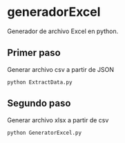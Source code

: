 # generadorExcel
Generador de archivo Excel en python.

## Primer paso
Generar archivo csv a partir de JSON 
```
python ExtractData.py
```

## Segundo paso
Generar archivo xlsx a partir de csv 
```
python GeneratorExcel.py
```
